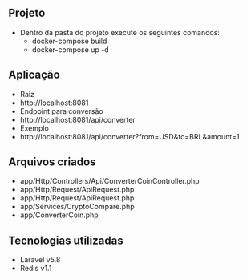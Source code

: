 ## Projeto
- Dentro da pasta do projeto execute os seguintes comandos:
  - docker-compose build
  - docker-compose up -d

## Aplicação

- Raiz
 - http://localhost:8081
- Endpoint para conversão
 - http://localhost:8081/api/converter
- Exemplo
 - http://localhost:8081/api/converter?from=USD&to=BRL&amount=1

## Arquivos criados
- app/Http/Controllers/Api/ConverterCoinController.php
- app/Http/Request/ApiRequest.php
- app/Http/Request/ApiRequest.php
- app/Services/CryptoCompare.php
- app/ConverterCoin.php


## Tecnologias utilizadas
- Laravel v5.8
- Redis v1.1
